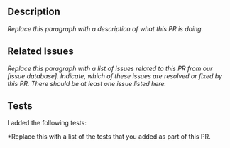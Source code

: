 ## Description

*Replace this paragraph with a description of what this PR is doing.*

## Related Issues

*Replace this paragraph with a list of issues related to this PR from our [issue database]. Indicate, which of these issues are resolved or fixed by this PR. There should be at least one issue listed here.*

## Tests

I added the following tests:

*Replace this with a list of the tests that you added as part of this PR.